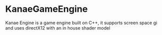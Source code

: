 # KanaeGameEngine
Kanae Engine is a game engine built on C++, it supports screen space gi and  uses directX12 with an in house shader model
